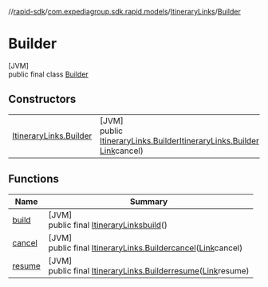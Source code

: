 //[rapid-sdk](../../../../index.md)/[com.expediagroup.sdk.rapid.models](../../index.md)/[ItineraryLinks](../index.md)/[Builder](index.md)

# Builder

[JVM]\
public final class [Builder](index.md)

## Constructors

| | |
|---|---|
| [ItineraryLinks.Builder](-itinerary-links.-builder.md) | [JVM]<br>public [ItineraryLinks.Builder](index.md)[ItineraryLinks.Builder](-itinerary-links.-builder.md)([Link](../../-link/index.md)resume, [Link](../../-link/index.md)cancel) |

## Functions

| Name | Summary |
|---|---|
| [build](build.md) | [JVM]<br>public final [ItineraryLinks](../index.md)[build](build.md)() |
| [cancel](cancel.md) | [JVM]<br>public final [ItineraryLinks.Builder](index.md)[cancel](cancel.md)([Link](../../-link/index.md)cancel) |
| [resume](resume.md) | [JVM]<br>public final [ItineraryLinks.Builder](index.md)[resume](resume.md)([Link](../../-link/index.md)resume) |
